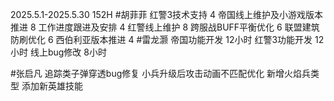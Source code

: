 2025.5.1-2025.5.30 152H
#胡菲菲 
红警3技术支持 4
帝国线上维护及小游戏版本推进    8
工作进度跟进及安排   4
红警线上维护    8
跨服战BUFF平衡优化  6
联盟建筑防刷优化 6
西伯利亚版本推进 4
#雷龙灏 
帝国功能开发     12小时
红警3功能开发    12小时
线上bug修改      8小时

#张启凡 
追踪类子弹穿透bug修复
小兵升级后攻击动画不匹配优化
新增火焰兵类型
添加新英雄技能